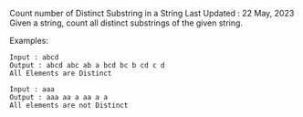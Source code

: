 Count number of Distinct Substring in a String
Last Updated : 22 May, 2023
Given a string, count all distinct substrings of the given string.

Examples: 

    Input : abcd
    Output : abcd abc ab a bcd bc b cd c d
    All Elements are Distinct

    Input : aaa
    Output : aaa aa a aa a a
    All elements are not Distinct